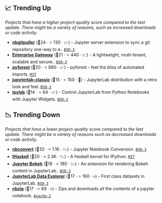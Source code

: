 ## 📈 Trending Up

_Projects that have a higher project-quality score compared to the last update. There might be a variety of reasons, such as increased downloads or code activity._

- <b><a href="https://github.com/jupyterhub/nbgitpuller">nbgitpuller</a></b> (🥇24 ·  ⭐ 130 · 📈) - Jupyter server extension to sync a git repository one-way to a.. <code><a href="http://bit.ly/3aKzpTv">BSD-3</a></code>
- <b><a href="https://github.com/jupyter/enterprise_gateway">Enterprise Gateway</a></b> (🥈21 ·  ⭐ 440 · 📈) - A lightweight, multi-tenant, scalable and secure.. <code><a href="http://bit.ly/3aKzpTv">BSD-3</a></code>
- <b><a href="https://github.com/8080labs/pyforest">pyforest</a></b> (🥈20 ·  ⭐ 880 · 📈) - pyforest - feel the bliss of automated imports. <code><a href="http://bit.ly/34MBwT8">MIT</a></code>
- <b><a href="https://github.com/jupyterlab/retrolab">jupyterlab-classic</a></b> (🥉15 ·  ⭐ 150 · 🐣) - JupyterLab distribution with a retro look and feel. <code><a href="http://bit.ly/3aKzpTv">BSD-3</a></code>
- <b><a href="https://github.com/jtpio/ipylab">ipylab</a></b> (🥉14 ·  ⭐ 64 · 📈) - Control JupyterLab from Python Notebooks with Jupyter Widgets. <code><a href="http://bit.ly/3aKzpTv">BSD-3</a></code>

## 📉 Trending Down

_Projects that have a lower project-quality score compared to the last update. There might be a variety of reasons such as decreased downloads or code activity._

- <b><a href="https://github.com/jupyter/nbconvert">nbconvert</a></b> (🥇33 ·  ⭐ 1.1K · 📉) - Jupyter Notebook Conversion. <code><a href="http://bit.ly/3aKzpTv">BSD-3</a></code>
- <b><a href="https://github.com/gibiansky/IHaskell">IHaskell</a></b> (🥈20 ·  ⭐ 2.3K · 📉) - A Haskell kernel for IPython. <code><a href="http://bit.ly/34MBwT8">MIT</a></code>
- <b><a href="https://github.com/bokeh/jupyter_bokeh">Jupyter Bokeh</a></b> (🥈18 ·  ⭐ 180 · 📉) - An extension for rendering Bokeh content in JupyterLab.. <code><a href="http://bit.ly/3aKzpTv">BSD-3</a></code>
- <b><a href="https://github.com/jupyterlab/jupyterlab-data-explorer">JupyterLab Data Explorer</a></b> (🥈17 ·  ⭐ 160 · 💀) - First class datasets in JupyterLab. <code><a href="http://bit.ly/3aKzpTv">BSD-3</a></code>
- <b><a href="https://github.com/data-8/nbzip">nbzip</a></b> (🥉17 ·  ⭐ 69 · 💀) - Zips and downloads all the contents of a jupyter notebook. <code><a href="http://bit.ly/3nYMfla">Apache-2</a></code>

